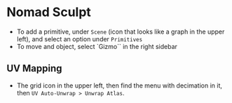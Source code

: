 # Nomad Sculpt

- To add a primitive, under `Scene` (icon that looks like a graph in the upper left), and select an option under `Primitives`
- To move and object, select `Gizmo`` in the right sidebar

## UV Mapping

- The grid icon in the upper left, then find the menu with decimation in it, then `UV Auto-Unwrap > Unwrap Atlas`.